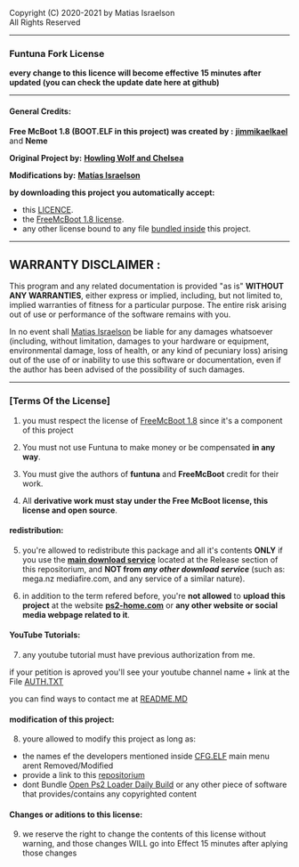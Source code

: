 

   Copyright (C) 2020-2021 by Matias Israelson        
   All Rights Reserved                                                   
***





### Funtuna Fork License

__every change to this licence will become effective __15 minutes__ after updated (you can check the update date here at github)__


***
#### General Credits:
__Free McBoot 1.8 (BOOT.ELF in this project) was created by :__ [__jimmikaelkael__](https://github.com/jimmikaelkael) and __Neme__         
 
__Original Project by:__ [__Howling Wolf and Chelsea__](https://github.com/HowlingWolfHWC)
 
 __Modifications by:__ [__Matías Israelson__](https://github.com/israpps)
 

 
 __by downloading this project you automatically accept:__
 + this [LICENCE](https://github.com/israpps/Funtuna-Fork/blob/main/LICENSE.MD).
 + the [FreeMcBoot 1.8 license](https://github.com/TnA-Plastic/FreeMcBoot/blob/master/LICENSE.txt).
 + any other license bound to any file [bundled inside](https://github.com/israpps/Funtuna-Fork/tree/main/__Release) this project.
 
 
 ***

 ##  __WARRANTY DISCLAIMER__ :



   This program and any related documentation is provided "as is"
 __WITHOUT ANY WARRANTIES__, either express or implied, including, but not
 limited to, implied warranties of fitness for a particular purpose. The
 entire risk arising out of use or performance of the software remains with
 you.

   In no event shall [Matias Israelson](https://github.com/israpps) be liable for any damages whatsoever
 (including, without limitation, damages to your hardware or equipment,
 environmental damage, loss of health, or any kind of pecuniary loss)
 arising out of the use of or inability to use this software or
 documentation, even if the author has been advised of the possibility of
 such damages.

 
 
 
***
 
 ### [Terms Of the License]
 
 1. you must respect the license of [FreeMcBoot 1.8](https://github.com/TnA-Plastic/FreeMcBoot/blob/master/LICENSE.txt) since it's a component of this project
 
 2. You must not use Funtuna to make money or be compensated __in any way__.
 3. You must give the authors of __funtuna__ and __FreeMcBoot__ credit for their work.
 4. All __derivative work must stay under the Free McBoot license, this license and open source__.


#### redistribution:

 5. you're allowed to redistribute this package and all it's contents __ONLY__ if you use the [__main download service__](https://github.com/israpps/Funtuna-Fork/releases) located at the Release section of this repositorium, and __NOT from *any other download service*__ (such as: mega.nz mediafire.com, and any service of a similar nature).

 6. in addition to the term refered before, you're __not allowed__ to __upload this project__ at the website [__ps2-home.com__](https://www.ps2-home.com/) or __any other website or social media webpage related to it__.


#### YouTube Tutorials:
 7. any youtube tutorial must have previous authorization from me.
 
  if your petition is aproved you'll see your youtube channel name + link at the File [AUTH.TXT](https://github.com/israpps/Funtuna-Fork/blob/main/AUTH.TXT) 
  
  
  you can find ways to contact me at [README.MD](https://github.com/israpps/Funtuna-Fork/blob/main/README.MD)
 
 
 
#### modification of this project:
 8. youre allowed to modify this project as long as:
   + the names ef the developers mentioned inside [CFG.ELF](https://github.com/israpps/Funtuna-Fork/tree/main/FreeMcBoot-Configurator) main menu arent Removed/Modified
   + provide a link to this [repositorium](https://github.com/israpps/Funtuna-Fork)
   + dont Bundle [Open Ps2 Loader Daily Build](https://github.com/Jay-Jay-OPL/OPL-Daily-Builds) or any other piece of software that provides/contains any copyrighted content
 
 #### Changes or aditions to this license:
 9. we reserve the right to change the contents of this license without warning, and those changes WILL go into Effect 15 minutes after aplying those changes
 
 
